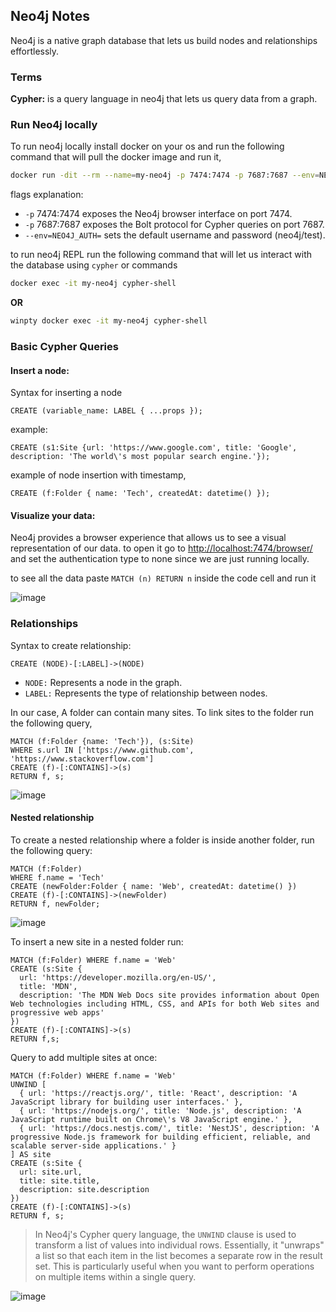 ## Neo4j Notes

Neo4j is a native graph database that lets us build nodes and relationships effortlessly.

### Terms 

**Cypher:** is a query language in neo4j that lets us query data from a graph.

### Run Neo4j locally

To run neo4j locally install docker on your os and run the following command that will pull the docker image and run it,

```bash
docker run -dit --rm --name=my-neo4j -p 7474:7474 -p 7687:7687 --env=NEO4J_AUT
```

flags explanation:

- `-p` 7474:7474 exposes the Neo4j browser interface on port 7474.
- `-p` 7687:7687 exposes the Bolt protocol for Cypher queries on port 7687.
- `--env=NEO4J_AUTH=` sets the default username and password (neo4j/test).

to run neo4j REPL run the following command that will let us interact with the database using `cypher` or commands 

```bash
docker exec -it my-neo4j cypher-shell
```

**OR**

```bash
winpty docker exec -it my-neo4j cypher-shell
```

### Basic Cypher Queries

#### Insert a node:

Syntax for inserting a node

```cypher
CREATE (variable_name: LABEL { ...props });
```

example:

```cypher
CREATE (s1:Site {url: 'https://www.google.com', title: 'Google', description: 'The world\'s most popular search engine.'});
```

example of node insertion with timestamp,

```cypher
CREATE (f:Folder { name: 'Tech', createdAt: datetime() });
```


#### Visualize your data:

Neo4j provides a browser experience that allows us to see a visual representation of our data. to open it go to [http://localhost:7474/browser/](http://localhost:7474/browser/) and set the authentication type to none since we are just running locally.

to see all the data paste `MATCH (n) RETURN n` inside the code cell and run it

![image](https://github.com/user-attachments/assets/7381aa19-924e-44cc-a882-bc6bdd3f51c6)

### Relationships

Syntax to create relationship:

```cypher
CREATE (NODE)-[:LABEL]->(NODE)
```

- `NODE:` Represents a node in the graph.
- `LABEL:` Represents the type of relationship between nodes.

In our case, A folder can contain many sites. To link sites to the folder run the following query,

```cypher
MATCH (f:Folder {name: 'Tech'}), (s:Site)
WHERE s.url IN ['https://www.github.com', 'https://www.stackoverflow.com']
CREATE (f)-[:CONTAINS]->(s)
RETURN f, s;
```

![image](https://github.com/user-attachments/assets/14d1ff67-6b07-4916-8402-1607fddc3261)

#### Nested relationship

To create a nested relationship where a folder is inside another folder, run the following query:

```cypher
MATCH (f:Folder) 
WHERE f.name = 'Tech' 
CREATE (newFolder:Folder { name: 'Web', createdAt: datetime() })
CREATE (f)-[:CONTAINS]->(newFolder)
RETURN f, newFolder;
```

![image](https://github.com/user-attachments/assets/253f709d-2c10-4ea0-8bbe-33b6dd3564df)

To insert a new site in a nested folder run:

```cypher
MATCH (f:Folder) WHERE f.name = 'Web'
CREATE (s:Site {
  url: 'https://developer.mozilla.org/en-US/', 
  title: 'MDN', 
  description: 'The MDN Web Docs site provides information about Open Web technologies including HTML, CSS, and APIs for both Web sites and progressive web apps' 
})
CREATE (f)-[:CONTAINS]->(s)
RETURN f,s;
```

Query to add multiple sites at once:

```cypher
MATCH (f:Folder) WHERE f.name = 'Web'
UNWIND [
  { url: 'https://reactjs.org/', title: 'React', description: 'A JavaScript library for building user interfaces.' },
  { url: 'https://nodejs.org/', title: 'Node.js', description: 'A JavaScript runtime built on Chrome\'s V8 JavaScript engine.' },
  { url: 'https://docs.nestjs.com/', title: 'NestJS', description: 'A progressive Node.js framework for building efficient, reliable, and scalable server-side applications.' }
] AS site
CREATE (s:Site {
  url: site.url, 
  title: site.title, 
  description: site.description
})
CREATE (f)-[:CONTAINS]->(s)
RETURN f, s;
```

> In Neo4j's Cypher query language, the `UNWIND` clause is used to transform a list of values into individual rows. Essentially, it "unwraps" a list so that each item in the list becomes a separate row in the result set. This is particularly useful when you want to perform operations on multiple items within a single query.

![image](https://github.com/user-attachments/assets/d3fe23a6-9119-4370-9cbe-ee5179481ec1)
